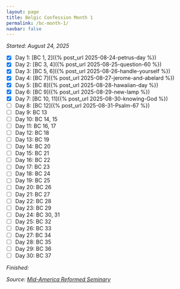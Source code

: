 ```yaml
---
layout: page
title: Belgic Confession Month 1
permalink: /bc-month-1/
navbar: false
---
```


*Started: August 24, 2025*

- [x] Day 1: [BC 1, 2]({% post_url 2025-08-24-petrus-day %})
- [x] Day 2: [BC 3, 4]({% post_url 2025-08-25-question-60 %})
- [x] Day 3: [BC 5, 6]({% post_url 2025-08-26-handle-yourself %})
- [x] Day 4: [BC 7]({% post_url 2025-08-27-jerome-and-abelard %})
- [x] Day 5: [BC 8]({% post_url 2025-08-28-hawaiian-day %})
- [x] Day 6: [BC 9]({% post_url 2025-08-29-new-lamp %})
- [x] Day 7: [BC 10, 11]({% post_url 2025-08-30-knowing-God %})
- [ ] Day 8: [BC 12]({% post_url 2025-08-31-Psalm-67 %})
- [ ] Day 9: BC 13
- [ ] Day 10: BC 14, 15
- [ ] Day 11: BC 16, 17
- [ ] Day 12: BC 18
- [ ] Day 13: BC 19
- [ ] Day 14: BC 20
- [ ] Day 15: BC 21
- [ ] Day 16: BC 22
- [ ] Day 17: BC 23
- [ ] Day 18: BC 24
- [ ] Day 19: BC 25
- [ ] Day 20: BC 26
- [ ] Day 21: BC 27
- [ ] Day 22: BC 28
- [ ] Day 23: BC 29
- [ ] Day 24: BC 30, 31
- [ ] Day 25: BC 32
- [ ] Day 26: BC 33
- [ ] Day 27: BC 34
- [ ] Day 28: BC 35
- [ ] Day 29: BC 36
- [ ] Day 30: BC 37

*Finished:*

*Source:* [*Mid-America Reformed Seminary*](https://s3.us-west-1.amazonaws.com/blog.swang.cloud/reformed-standards-monthly.pdf)